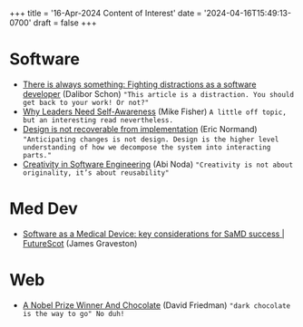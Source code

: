 +++
title = '16-Apr-2024 Content of Interest'
date = '2024-04-16T15:49:13-0700'
draft = false
+++


# Software

-   [There is always something: Fighting distractions as a software developer](https://shiftmag.dev/fighting-distractions-as-a-software-developer-3175/) (Dalibor Schon)
    `"This article is a distraction. You should get back to your work! Or not?"`
-   [Why Leaders Need Self-Awareness](https://mikefisher.substack.com/p/why-leaders-need-self-awareness) (Mike Fisher)
    `A little off topic, but an interesting read nevertheless.`
-   [Design is not recoverable from implementation](https://ericnormand.substack.com/p/design-is-not-recoverable-from-implementation)
    (Eric Normand) `"Anticipating changes is not design. Design is the higher level understanding of how we decompose the system into interacting parts."`
-   [Creativity in Software Engineering](https://newsletter.getdx.com/p/creativity-in-software-engineering) (Abi Noda) `"Creativity is not about originality, it’s about reusability"`


# Med Dev

-   [Software as a Medical Device: key considerations for SaMD success | FutureScot](https://www.google.com/url?rct=j&sa=t&url=https://futurescot.com/software-as-a-medical-device-key-considerations-for-samd-success/&ct=ga&cd=CAIyGjdmYTYyZTUxM2FiM2QxMmY6Y29tOmVuOlVT&usg=AOvVaw2bKMhO8Bc0Zxs4juGcWrip)
    (James Graveston)


# Web

-   [A Nobel Prize Winner And Chocolate](https://ironicsans.beehiiv.com/p/nobel-prize-winner-chocolate) (David Friedman)
    `"dark chocolate is the way to go" No duh!`

